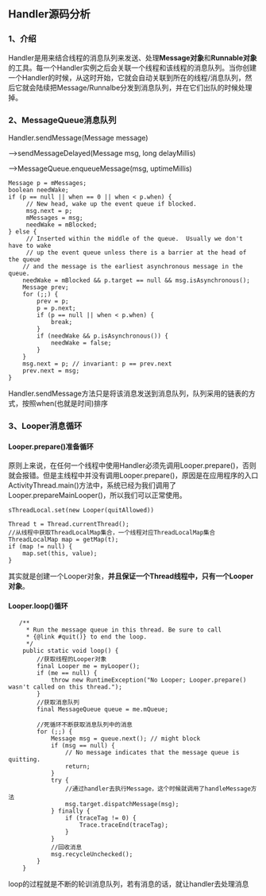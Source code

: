 ## Handler源码分析
### 1、介绍
Handler是用来结合线程的消息队列来发送、处理**Message对象**和**Runnable对象**的工具。每一个Handler实例之后会关联一个线程和该线程的消息队列。当你创建一个Handler的时候，从这时开始，它就会自动关联到所在的线程/消息队列，然后它就会陆续把Message/Runnalbe分发到消息队列，并在它们出队的时候处理掉。

### 2、MessageQueue消息队列
Handler.sendMessage(Message message)

-->sendMessageDelayed(Message msg, long delayMillis)

-->MessageQueue.enqueueMessage(msg, uptimeMillis)

```
Message p = mMessages;
boolean needWake;
if (p == null || when == 0 || when < p.when) {
     // New head, wake up the event queue if blocked.
     msg.next = p;
     mMessages = msg;
     needWake = mBlocked;
} else {
     // Inserted within the middle of the queue.  Usually we don't have to wake
     // up the event queue unless there is a barrier at the head of the queue
    // and the message is the earliest asynchronous message in the queue.
    needWake = mBlocked && p.target == null && msg.isAsynchronous();
    Message prev;
    for (;;) {
        prev = p;
        p = p.next;
        if (p == null || when < p.when) {
            break;
        }
        if (needWake && p.isAsynchronous()) {
            needWake = false;
        }
    }
    msg.next = p; // invariant: p == prev.next
    prev.next = msg;
}
```
Handler.sendMessage方法只是将该消息发送到消息队列，队列采用的链表的方式，按照when(也就是时间)排序

### 3、Looper消息循环

#### Looper.prepare()准备循环
原则上来说，在任何一个线程中使用Handler必须先调用Looper.prepare()，否则就会报错。但是主线程中并没有调用Looper.prepare()，原因是在应用程序的入口ActivityThread.main()方法中，系统已经为我们调用了Looper.prepareMainLooper()，所以我们可以正常使用。

```
sThreadLocal.set(new Looper(quitAllowed))
```

```
Thread t = Thread.currentThread();
//从线程中获取ThreadLocalMap集合，一个线程对应ThreadLocalMap集合
ThreadLocalMap map = getMap(t);
if (map != null) {
    map.set(this, value);
}
```
其实就是创建一个Looper对象，**并且保证一个Thread线程中，只有一个Looper对象**。

#### Looper.loop()循环
```
   /**
     * Run the message queue in this thread. Be sure to call
     * {@link #quit()} to end the loop.
     */
    public static void loop() {
        //获取线程的Looper对象
        final Looper me = myLooper();
        if (me == null) {
            throw new RuntimeException("No Looper; Looper.prepare() wasn't called on this thread.");
        }
        //获取消息队列
        final MessageQueue queue = me.mQueue;
        
        //死循环不断获取消息队列中的消息
        for (;;) {
            Message msg = queue.next(); // might block
            if (msg == null) {
                // No message indicates that the message queue is quitting.
                return;
            }
            try {
                //通过handler去执行Message，这个时候就调用了handleMessage方法
                msg.target.dispatchMessage(msg);
            } finally {
                if (traceTag != 0) {
                    Trace.traceEnd(traceTag);
                }
            }
            //回收消息
            msg.recycleUnchecked();
        }
    }
```
loop的过程就是不断的轮训消息队列，若有消息的话，就让handler去处理消息